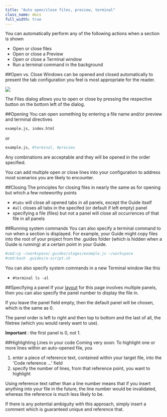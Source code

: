 ```yaml
---
title: "Auto open/close files, preview, terminal"
class_name: docs
full_width: true
---
```


You can automatically perform any of the following actions when a section is shown

- Open or close files
- Open or close a Preview
- Open or close a Terminal window
- Run a terminal command in the background

##Open vs. Close
Windows can be opened and closed automatically to present the tab configuration you feel is most appropriate for the reader.

![](/img/docs/guides/files.png)

The Files dialog allows you to open or close by pressing the respective button on the bottom left of the dialog.

##Opening
You can open something by entering a file name and/or preview and terminal directives

```bash
example.js, index.html
```

or

```bash
example.js, #terminal, #preview
```

Any combinations are acceptable and they will be opened in the order specified.

You can add multiple open or close lines into your configuration to address most scenarios you are likely to encounter.

##Closing
The principles for closing files in nearly the same as for opening but which a few noteworthy points

- `#tabs` will close all opened tabs in all panels, except the Guide itself
- `#all` closes all tabs in the specifed (or default if left empty) panel
- specifying a file (files) but not a panel will close all occurrences of that file in all panels

##Running system commands
You can also specify a terminal command to run when a section is displayed. For example, your Guide might copy files into the root of your project from the .guides folder (which is hidden when a Guide is running) at a certain point in your Guide.

```bash
#cmd:cp ~/workspace/.guides/stages/example.js ~/workspace
#cmd:bash .guides/a-script.sh
```

You can also specify system commands in a new Terminal window like this

- `#terminal ls -al`

##Specifying a panel
If your [layout](/docs/guides/layouts) for this page involves multiple panels, then you can also specify the panel number to display the file in.

If you leave the panel field empty, then the default panel will be chosen, which is the same as 0.

The panel order is left to right and then top to bottom and the last of all, the filetree (which you would rarely want to use).

**Important** : the first panel is 0, not 1.



##Highlighting Lines in your code
Coming very soon: To highlight one or more lines within an auto-opened file, you 

1. enter a piece of reference text, contained within your target file, into the 'Code reference ...' field
2. specify the number of lines, from that reference point, you want to highlight

Using reference text rather than a line number means that if you insert anything into your file in the future, the line number would be invalidated, whereas the reference is much less likely to be.

If there is any potential ambiguity with this approach, simply insert a comment which is guaranteed unique and reference that.
